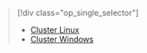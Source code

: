 > [!div class="op_single_selector"]
> * [Cluster Linux](../articles/hdinsight/hdinsight-hadoop-run-samples-linux.md)
> * [Cluster Windows](../articles/hdinsight/hdinsight-run-samples.md)
> 
> 



<!--HONumber=Nov16_HO3-->


